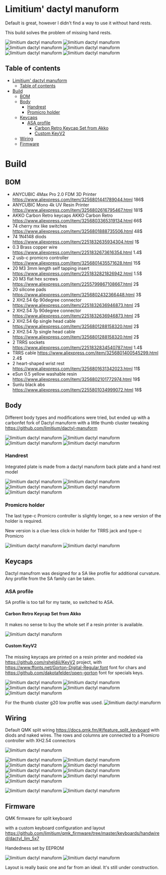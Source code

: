 # Limitium' dactyl manuform
Default is great, however I didn't find a way to use it without hand rests. 

This build solves the problem of missing hand rests.

![limitium dactyl manuform](https://raw.githubusercontent.com/limitium/limitium-datcyl-manuform/main/gallery/20220822.jpg)
![limitium dactyl manuform](https://raw.githubusercontent.com/limitium/limitium-datcyl-manuform/main/gallery/20220822_8.jpg)
![limitium dactyl manuform](https://raw.githubusercontent.com/limitium/limitium-datcyl-manuform/main/gallery/20220822_9.jpg)
![limitium dactyl manuform](https://raw.githubusercontent.com/limitium/limitium-datcyl-manuform/main/gallery/20220822_5.jpg)
![limitium dactyl manuform](https://raw.githubusercontent.com/limitium/limitium-datcyl-manuform/main/gallery/20220822_4.jpg)
![limitium dactyl manuform](https://raw.githubusercontent.com/limitium/limitium-datcyl-manuform/main/gallery/20220822_10.jpg)

## Table of contents
- [Limitium' dactyl manuform](#limitium-dactyl-manuform)
  - [Table of contents](#table-of-contents)
- [Build](#build)
  - [BOM](#bom)
  - [Body](#body)
    - [Handrest](#handrest)
    - [Promicro holder](#promicro-holder)
  - [Keycaps](#keycaps)
    - [ASA profile](#asa-profile)
      - [Carbon Retro Keycap Set from Akko](#carbon-retro-keycap-set-from-akko)
      - [Custom KeyV2](#custom-keyv2)
  - [Wiring](#wiring)
  - [Firmware](#firmware)


# Build

## BOM
* ANYCUBIC 4Max Pro 2.0 FDM 3D Printer        https://www.aliexpress.com/item/3256801441789044.html 186$
* ANYCUBIC Mono 4k UV Resin Printer           https://www.aliexpress.com/item/3256802616795467.html 181$
* AKKO Carbon Retro keycaps AKKO Carbon Retro https://www.aliexpress.com/item/3256803365319134.html 66$
* 74 cherry mx like switches                  https://www.aliexpress.com/item/3256801888735506.html 48$
* 74 1N4148 diods                             https://www.aliexpress.com/item/2251832635934304.html 1$
* 0.3 Brass copper wire                       https://www.aliexpress.com/item/2251832673616354.html 1.4$
* 2 usb-c promicro controller                 https://www.aliexpress.com/item/3256801435571628.html 15$
* 20 M3 3mm length self tapping insert        https://www.aliexpress.com/item/2251832821826942.html 1.5$
* 20 M3 flat hex screws                       https://www.aliexpress.com/item/2255799867108667.html 2$
* 20 silicone pads                            https://www.aliexpress.com/item/3256802432366448.html 3$
* 2 XH2.54 6p 90degree connector              https://www.aliexpress.com/item/2251832636946873.html 2$
* 2 XH2.54 7p 90degree connector              https://www.aliexpress.com/item/2251832636946873.html 2$
* 2 XH2.54 6p single head cable               https://www.aliexpress.com/item/3256801288158320.html 2$
* 2 XH2.54 7p single head cable               https://www.aliexpress.com/item/3256801288158320.html 2$
* 2 TRRS sockets                              https://www.aliexpress.com/item/2251832834540787.html 1.4$
* TRRS cable                                  https://www.aliexpress.com/item/3256801400545299.html 2.4$
* 2 heart-shaped wrist rest                   https://www.aliexpress.com/item/3256801631342023.html 11$
* eSun 0.5 yellow washable resin              https://www.aliexpress.com/item/3256802101772974.html 19$
* Sunlu black abs                             https://www.aliexpress.com/item/2255801034999072.html 18$


## Body
Different body types and modifications were tried, but ended up with a carbonfet fork of Dactyl manuform with a little thumb cluster tweaking https://github.com/limitium/dactyl-manuform

![limitium dactyl manuform](https://github.com/limitium/limitium-datcyl-manuform/raw/main/gallery/20211014.jpg)
![limitium dactyl manuform](https://github.com/limitium/limitium-datcyl-manuform/raw/main/gallery/20211106.jpg)
![limitium dactyl manuform](https://github.com/limitium/limitium-datcyl-manuform/raw/main/gallery/20211109.jpg)
![limitium dactyl manuform](https://github.com/limitium/limitium-datcyl-manuform/raw/main/gallery/20211111.jpg)

### Handrest
Integrated plate is made from a dactyl manuform back plate and a hand rest model

![limitium dactyl manuform](https://raw.githubusercontent.com/limitium/limitium-datcyl-manuform/main/gallery/20220511.jpg)
![limitium dactyl manuform](https://raw.githubusercontent.com/limitium/limitium-datcyl-manuform/main/gallery/20220511_2.jpg)
![limitium dactyl manuform](https://raw.githubusercontent.com/limitium/limitium-datcyl-manuform/main/gallery/20220512.jpg)
![limitium dactyl manuform](https://raw.githubusercontent.com/limitium/limitium-datcyl-manuform/main/gallery/20220513.jpg)
![limitium dactyl manuform](https://raw.githubusercontent.com/limitium/limitium-datcyl-manuform/main/gallery/20220517.jpg)

### Promicro holder

The last type-c Promicro controller is slightly longer, so a new version of the holder is required.

New version is a clue-less click-in holder for TRRS jack and type-c Promicro

![limitium dactyl manuform](https://raw.githubusercontent.com/limitium/limitium-datcyl-manuform/main/gallery/promicro_holder.png)
![limitium dactyl manuform](https://github.com/limitium/limitium-datcyl-manuform/raw/main/gallery/20220517_2.jpg)

## Keycaps

Dactyl manufrom was designed for a SA like profile for additional curvature. Any profile from the SA family can be taken.

### ASA profile

SA profile is too tall for my taste, so switched to ASA.

#### Carbon Retro Keycap Set from Akko
It makes no sense to buy the whole set if a resin printer is available.

![limitium dactyl manuform](https://github.com/limitium/limitium-datcyl-manuform/raw/main/gallery/20211008.jpg)

#### Custom KeyV2 
The missing keycaps are printed on a resin printer and modeled via https://github.com/rsheldiii/KeyV2 project, with https://www.ffonts.net/Gorton-Digital-Regular.font font for chars and https://github.com/dakotafelder/open-gorton font for specials keys.

![limitium dactyl manuform](https://github.com/limitium/limitium-datcyl-manuform/raw/main/gallery/20220429.jpg)
![limitium dactyl manuform](https://github.com/limitium/limitium-datcyl-manuform/raw/main/gallery/20220501.jpg)
![limitium dactyl manuform](https://github.com/limitium/limitium-datcyl-manuform/raw/main/gallery/20220519_2.jpg)
![limitium dactyl manuform](https://github.com/limitium/limitium-datcyl-manuform/raw/main/gallery/20220123.jpg)
![limitium dactyl manuform](https://github.com/limitium/limitium-datcyl-manuform/raw/main/gallery/20220428_2.jpg)

For the thumb cluster g20 low profile was used.
![limitium dactyl manuform](https://github.com/limitium/limitium-datcyl-manuform/raw/main/gallery/thumb_model.png)

## Wiring
Default QMK split wiring https://docs.qmk.fm/#/feature_split_keyboard with diods and naked wires. The rows and columns are connected to a Promicro controller with XH2.54 connectors

![limitium dactyl manuform](https://github.com/limitium/limitium-datcyl-manuform/raw/main/gallery/wiring.jpg)


![limitium dactyl manuform](https://github.com/limitium/limitium-datcyl-manuform/raw/main/gallery/20211112_3.jpg)
![limitium dactyl manuform](https://github.com/limitium/limitium-datcyl-manuform/raw/main/gallery/20211112_4.jpg)
![limitium dactyl manuform](https://github.com/limitium/limitium-datcyl-manuform/raw/main/gallery/20211112_5.jpg)
![limitium dactyl manuform](https://github.com/limitium/limitium-datcyl-manuform/raw/main/gallery/20211112_6.jpg)
![limitium dactyl manuform](https://github.com/limitium/limitium-datcyl-manuform/raw/main/gallery/20211113_2.jpg)
![limitium dactyl manuform](https://github.com/limitium/limitium-datcyl-manuform/raw/main/gallery/20211113_3.jpg)
![limitium dactyl manuform](https://github.com/limitium/limitium-datcyl-manuform/raw/main/gallery/20211113.jpg)
![limitium dactyl manuform](https://github.com/limitium/limitium-datcyl-manuform/raw/main/gallery/20211121_4.jpg)
![limitium dactyl manuform](https://github.com/limitium/limitium-datcyl-manuform/raw/main/gallery/20211203_3.jpg)


![limitium dactyl manuform](https://github.com/limitium/limitium-datcyl-manuform/raw/main/gallery/20220507.jpg)
![limitium dactyl manuform](https://github.com/limitium/limitium-datcyl-manuform/raw/main/gallery/20220518.jpg)

## Firmware
QMK firmware for split keyboard

with a custom keyboard configuration and layout https://github.com/limitium/qmk_firmware/tree/master/keyboards/handwired/dactyl_lim_5x7

Handedness set by EEPROM

![limitium dactyl manuform](https://github.com/limitium/limitium-datcyl-manuform/raw/main/gallery/layout_firmware.png)
![limitium dactyl manuform](https://github.com/limitium/limitium-datcyl-manuform/raw/main/gallery/20220519.jpg)

Layout is really basic one and far from an ideal. It's still under construction.
